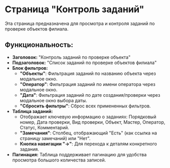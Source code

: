 # Страница "Контроль заданий"

Эта страница предназначена для просмотра и контроля заданий по проверке объектов филиала.

## Функциональность:

-   **Заголовок:** "Контроль заданий по проверке объекта"
-   **Подзаголовок:** "Список заданий по проверке объектов филиала"
-   **Блок фильтров:**
    -   **"Объекты"**: Фильтрация заданий по названию объекта через модальное окно.
    -   **"Оператор"**: Фильтрация заданий по имени оператора через модальное окно.
    -   **"Дата"**: Фильтрация заданий по дате создания/проверки через модальное окно выбора даты.
    -   **"Сбросить фильтры"**: Сброс всех примененных фильтров.
-   **Таблица заданий:**
    -   Отображает ключевую информацию о заданиях: Порядковый номер, Дата проверки, Вид проверки, Объект, Мастер, Оператор, Статус, Комментарий.
    -   **"Замечания"**: Столбец, отображающий "Есть" (как ссылка на страницу замечаний) или "Нет".
    -   **Кнопка навигации "→"**: Для перехода к деталям конкретного задания.
-   **Пагинация:** Таблица поддерживает пагинацию для удобства просмотра большого количества записей.